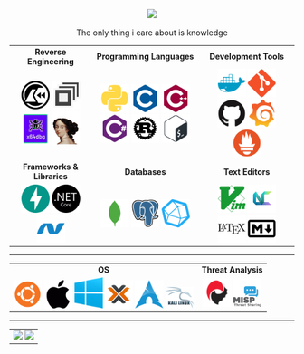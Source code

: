 <div align="center">
    <p align="center">
        <img src="https://readme-typing-svg.herokuapp.com?color=DD6387&center=true&lines=External+Cheats+Developer" />
    </p>
    <p align="center">
        The only thing i care about is knowledge
    </p>
</div>

<table align="center">
<tr>
    <td align="center"><strong>Reverse Engineering</strong></td>
    <td align="center"><strong>Programming Languages</strong></td>
    <td align="center"><strong>Development Tools</strong></td>
</tr>
<tr>
    <td align="center">
        <img src="img/Cutter_Logo.png" alt="Cutter" width="50" />
        <img src="img/DnSpy-logo.png" alt="DnSpy" width="50" />
        <img src="img/Untitled-removebg-preview.png" alt="x64DBG" width="50" />
        <img src="img/file-removebg-preview.png" alt="IDA Pro" width="50" />
    </td>
    <td align="center">
        <img src="img/python/python-plain.svg" alt="Python" width="50" />
        <img src="img/c/c-plain.svg" alt="C" width="50" />
        <img src="img/cplusplus/cplusplus-plain.svg" alt="C++" width="50" />
        <img src="img/csharp/csharp-plain.svg" alt="C#" width="50" />
        <img src="img/rust/rust-plain.svg" alt="Rust" width="50" />
        <img src="img/bash/bash-plain.svg" alt="Bash" width="50" />
    </td>
    <td align="center">
        <img src="img/docker/docker-plain.svg" alt="Docker" width="50" />
        <img src="img/git/git-plain.svg" alt="Git" width="50" />
        <img src="img/github/github-original.svg" alt="GitHub" width="50" />
        <img src="img/grafana/grafana-original.svg" alt="Grafana" width="50" />
        <img src="img/prometheus/prometheus-original.svg" alt="Prometheus" width="50" />
    </td>
</tr>

<tr>
    <td align="center"><strong>Frameworks & Libraries</strong></td>
    <td align="center"><strong>Databases</strong></td>
    <td align="center"><strong>Text Editors</strong></td>
</tr>
<tr>
    <td align="center">
        <img src="img/fastapi/fastapi-original.svg" alt="FastAPI" width="50" />
        <img src="img/dotnetcore/dotnetcore-plain.svg" alt=".NET Core" width="50" />
        <img src="img/dot-net/dot-net-plain.svg" alt=".NET Framework" width="50" />
    </td>
    <td align="center">
        <img src="img/mongodb/mongodb-plain.svg" alt="MongoDB" width="50" />
        <img src="img/postgresql/postgresql-original.svg" alt="PostgreSQL" width="50" />
        <img src="img/influxdb.png" alt="InflixDB" width="50" />
    </td>
    <td align="center">
        <img src="img/vim/vim-plain.svg" alt="Vim" width="50" />
        <img src="img/nvchad.png" alt="Vim" width="50" />
        <img src="img/latex/latex-original.svg" alt="LaTeX" width="50" />
        <img src="img/markdown/markdown-original.svg" alt="Markdown" width="50" />
    </td>
</tr>
</table>

---

<table align="center">
<tr>
    <td align="center"><strong>OS</strong></td>
    <td align="center"><strong>Threat Analysis</strong></td>
</tr>
<tr>
    <td align="center">
        <img src="img/ubuntu.png" alt="ubuntu" width="50" />
        <img src="img/macos.png" alt="macos" width="50" />
        <img src="img/windows.png" alt="windows" width="50" />
        <img src="img/proxmox.png" alt="proxmox" width="50" />
        <img src="img/arch.png" alt="arch" width="50" />
        <img src="img/kali.png" alt="kali" width="50" />
    </td>
    <td align="center">
        <img src="img/cape2.png" alt="cape2" width="50" />
        <img src="img/misp.png" alt="misp" width="50" />
    </td>
</tr>
</table>

---

<table align="center">
<tr>
    <td align="center">
        <img src="https://github-readme-stats.vercel.app/api?username=Neotoxic-off&show_icons=true&hide_border=true&theme=dracula" width="50%" />
        <img src="https://github-readme-stats.vercel.app/api/top-langs/?username=Neotoxic-off&theme=dracula&hide_border=true&layout=compact" width="38%" />
    </td>
</tr>
</table>

